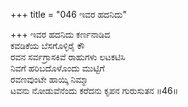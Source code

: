 +++
title = "046 ಇವರ ಹದನಿದು"

+++
ಇವರ ಹದನಿದು ಕರ್ಣನಾಡಿದ   
ಕವಡಿಕೆಯ ಬೆಸಗೊಳ್ಳಿರೈ ಕೌ   
ರವನ ಸರ್ವಗ್ರಾಸಕಿವೆ ರಾಹುಗಳು ಲಟಕಟಿಸಿ   
ನಿವಗೆ ಹರಿಬದೊಳೊಂದು ಮುಟ್ಟಿಗೆ   
ರವಣವುಂಟೇ ಹಾಯ್ಕಿ ನಿಮ್ಮಾ   
ಟವನು ನೋಡುವೆನೆಂದು ಕರೆದನು ಕೃಪನ ಗುರುಸುತನ      ॥46॥
